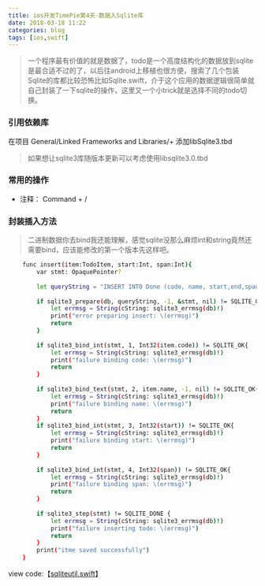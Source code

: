 ```yaml
---
title: ios开发TimePie第4天-数据入Sqlite库
date: 2018-03-18 11:22
categories: blog
tags: [ios,swift]
---
```


>  一个程序最有价值的就是数据了，todo是一个高度结构化的数据放到sqlite是最合适不过的了，以后往android上移植也很方便，搜索了几个包装Sqlite的库都比较恐怖比如Sqlite.swift，介于这个应用的数据逻辑很简单就自己封装了一下sqlite的操作，这里又一个小trick就是选择不同的todo切换。

### 引用依赖库
在项目 General/Linked Frameworks and Libraries/+ 添加libSqlite3.tbd

> 如果想让sqlite3库随版本更新可以考虑使用libsqlite3.0.tbd

### 常用的操作
- 注释： Command + / 

### 封装插入方法
> 二进制数据你去bind我还能理解，感觉sqlite没那么麻烦int和string竟然还需要bind，应该能修改的第一个版本先这样吧。

``` bash
    func insert(item:TodoItem, start:Int, span:Int){
        var stmt: OpaquePointer?
        
        let queryString = "INSERT INTO Done (code, name, start,end,span) VALUES (?,?,?,strftime('%s','now'),?)"
        
        if sqlite3_prepare(db, queryString, -1, &stmt, nil) != SQLITE_OK{
            let errmsg = String(cString: sqlite3_errmsg(db)!)
            print("error preparing insert: \(errmsg)")
            return
        }
        
        if sqlite3_bind_int(stmt, 1, Int32(item.code)) != SQLITE_OK{
            let errmsg = String(cString: sqlite3_errmsg(db)!)
            print("failure binding code: \(errmsg)")
            return
        }
        
        if sqlite3_bind_text(stmt, 2, item.name, -1, nil) != SQLITE_OK{
            let errmsg = String(cString: sqlite3_errmsg(db)!)
            print("failure binding name: \(errmsg)")
            return
        }
        if sqlite3_bind_int(stmt, 3, Int32(start)) != SQLITE_OK{
            let errmsg = String(cString: sqlite3_errmsg(db)!)
            print("failure binding start: \(errmsg)")
            return
        }
        
        if sqlite3_bind_int(stmt, 4, Int32(span)) != SQLITE_OK{
            let errmsg = String(cString: sqlite3_errmsg(db)!)
            print("failure binding span: \(errmsg)")
            return
        }
        
        if sqlite3_step(stmt) != SQLITE_DONE {
            let errmsg = String(cString: sqlite3_errmsg(db)!)
            print("failure inserting todo: \(errmsg)")
            return
        }
        print("itme saved successfully")
    }
```

view code:【[sqliteutil.swift](https://github.com/bblu/timepie/blob/e819a589dad15a79648b0375ff94665cb68a8cd4/TimePie/SqliteUtil.swift)】